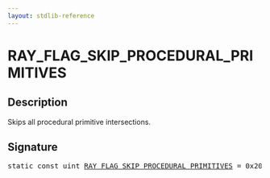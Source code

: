 ```yaml
---
layout: stdlib-reference
---
```


# RAY_FLAG_SKIP_PROCEDURAL_PRIMITIVES

## Description

Skips all procedural primitive intersections.


## Signature
<pre>
<span class='code_keyword'>static</span> <span class='code_keyword'>const</span> <span class="code_keyword">uint</span> <a href="ray_flag_skip_procedural_primitives-01245679abcefghijklmnpqrstuvwxy" class="code_var">RAY_FLAG_SKIP_PROCEDURAL_PRIMITIVES</a> = 0x200;
</pre>


